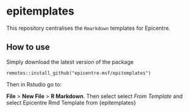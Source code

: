 # epitemplates

 This repository centralises the `Rmarkdown` templates for Epicentre.
 
 
## How to use 

Simply download the latest version of the package 

```
remotes::install_github("epicentre-msf/epitemplates")

```

Then in Rstudio go to: 

**File** > **New File** > **R Markdown**. Then select select *From Template* and select Epicentre Rmd Template from {epitemplates}
